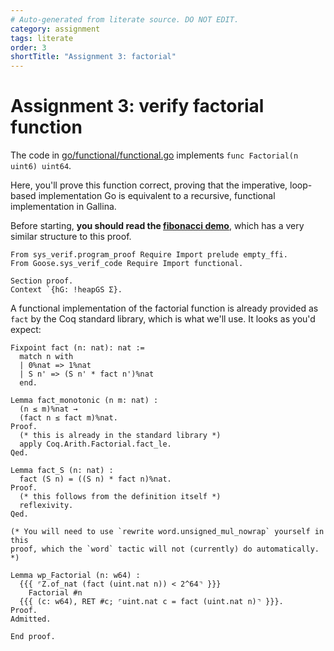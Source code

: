```yaml
---
# Auto-generated from literate source. DO NOT EDIT.
category: assignment
tags: literate
order: 3
shortTitle: "Assignment 3: factorial"
---
```


# Assignment 3: verify factorial function

The code in [go/functional/functional.go](https://github.com/tchajed/sys-verif-fa24-proofs/blob/main/go/functional/functional.go) implements `func Factorial(n uint6) uint64`.

Here, you'll prove this function correct, proving that the imperative, loop-based implementation Go is equivalent to a recursive, functional implementation in Gallina.

Before starting, **you should read the [fibonacci demo](/notes/program-proofs/fibonacci_proof.md)**, which has a very similar structure to this proof.

```coq
From sys_verif.program_proof Require Import prelude empty_ffi.
From Goose.sys_verif_code Require Import functional.

Section proof.
Context `{hG: !heapGS Σ}.

```

A functional implementation of the factorial function is already provided as `fact` by the Coq standard library, which is what we'll use. It looks as you'd expect:

```coq
Fixpoint fact (n: nat): nat :=
  match n with
  | 0%nat => 1%nat
  | S n' => (S n' * fact n')%nat
  end.
```

```coq
Lemma fact_monotonic (n m: nat) :
  (n ≤ m)%nat →
  (fact n ≤ fact m)%nat.
Proof.
  (* this is already in the standard library *)
  apply Coq.Arith.Factorial.fact_le.
Qed.

Lemma fact_S (n: nat) :
  fact (S n) = ((S n) * fact n)%nat.
Proof.
  (* this follows from the definition itself *)
  reflexivity.
Qed.

(* You will need to use `rewrite word.unsigned_mul_nowrap` yourself in this
proof, which the `word` tactic will not (currently) do automatically. *)

Lemma wp_Factorial (n: w64) :
  {{{ ⌜Z.of_nat (fact (uint.nat n)) < 2^64⌝ }}}
    Factorial #n
  {{{ (c: w64), RET #c; ⌜uint.nat c = fact (uint.nat n)⌝ }}}.
Proof.
Admitted.

End proof.
```
